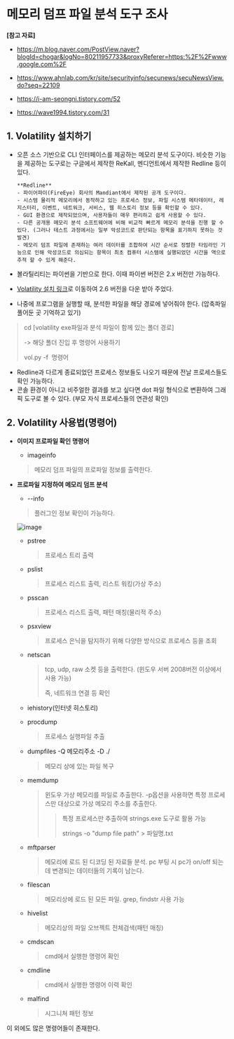 # 메모리 덤프 파일 분석 도구 조사

**[참고 자료]**

- https://m.blog.naver.com/PostView.naver?blogId=chogar&logNo=80211957733&proxyReferer=https:%2F%2Fwww.google.com%2F
- https://www.ahnlab.com/kr/site/securityinfo/secunews/secuNewsView.do?seq=22109

- https://i-am-seongni.tistory.com/52
- https://wave1994.tistory.com/31

## 1. Volatility 설치하기

- 오픈 소스 기반으로 CLI 인터페이스를 제공하는 메모리 분석 도구이다. 비슷한 기능을 제공하는 도구로는 구글에서 제작한 ReKall, 멘디언트에서 제작한 Redline 등이 있다.

  ```
  **Redline**
  - 파이어파이(FireEye) 회사의 Mandiant에서 제작된 공개 도구이다. 
  - 시스템 물리적 메모리에서 동작하고 있는 프로세스 정보, 파일 시스템 메타데이터, 레지스터리, 이벤트, 네트워크, 서비스, 웹 히스토리 정보 등을 확인할 수 있다.
  - GUI 환경으로 제작되었으며, 사용자들이 매우 편리하고 쉽게 사용할 수 있다.
  - 다른 공개용 메모리 분석 소프트웨어에 비해 비교적 빠르게 메모리 분석을 진행 할 수 있다. (그러나 테스트 과정에서는 일부 악성코드로 판단되는 항목을 표기하지 못하는 것 발견)
  - 메모리 덤프 파일에 존재하는 여러 데이터를 조합하여 시간 순서로 정렬한 타임라인 기능으로 인해 악성코드로 의심되는 항목이 최초 컴퓨터 시스템에 실행되었던 시간을 역으로 추적 할 수 있게 해준다.
  ```

- 볼라틸리티는 파이썬을 기반으로 한다. 이때 파이썬 버전은 2.x 버전만 가능하다.

- [Volatility 설치 링크](https://www.volatilityfoundation.org/releases)로 이동하여 2.6 버전을 다운 받아 주었다.
- 나중에 프로그램을 실행할 때, 분석한 파일을 해당 경로에 넣어줘야 한다. (압축파일 풀어둔 곳 기억하고 있기)

> cd [volatility exe파일과 분석 파일이 함께 있는 폴더 경로]
>
> -> 해당 폴더 진입 후 명령어 사용하기
>
> vol.py -f <image path> 명령어

- Redline과 다르게 종료되었던 프로세스 정보들도 나오기 때문에 전날 프로세스들도 확인 가능하다.
- 콘솔 환경이 아니고 비주얼한 결과를 보고 싶다면 dot 파일 형식으로 변환하여 그래픽 도구로 볼 수 있다. (부모 자식 프로세스들의 연관성 확인)



## 2. Volatility 사용법(명령어)

- **이미지 프로파일 확인 명령어** 

  - imageinfo

  > 메모리 덤프 파일의 프로파일 정보를 출력한다.

- **프로파일 지정하여 메모리 덤프 분석**

  - --info

  > 플러그인 정보 확인이 가능하다.

  ![image](https://user-images.githubusercontent.com/59410565/119803578-8bc60f00-bf1a-11eb-8255-ab265045ca90.png)

  - pstree

    > 프로세스 트리 출력

  - pslist

    > 프로세스 리스트 출력, 리스트 워킹(가상 주소)

  - psscan

    > 프로세스 리스트 출력, 패턴 매칭(물리적 주소)

  - psxview

    > 프로세스 은닉을 탐지하기 위해 다양한 방식으로 프로세스 등을 조회

  - netscan

    > tcp, udp, raw 소켓 등을 출력한다. (윈도우 서버 2008버전 이상에서 사용 가능)
    >
    > 즉, 네트워크 연결 등 확인

  - iehistory(인터넷 히스토리)

  - procdump

    > 프로세스 실행파일 추출

  - dumpfiles -Q 메모리주소 -D ./ 

    > 메모리 상에 있는 파일 복구

  - memdump

    > 윈도우 가상 메모리를 파일로 추출한다. -p옵션을 사용하면 특정 프로세스만 대상으로 가상 메모리 주소를 추출한다. 
    >
    > > 특정 프로세스만 추출하여 strings.exe 도구로 활용 가능
    > >
    > > strings -o "dump file path" > 파일명.txt

  - mftparser

    > 메모리에 로드 된 디코딩 된 자료들 분석. pc 부팅 시 pc가 on/off 되는데 변경되는 데이터들의 기록이 남는다.

  - filescan

    > 메모리상에 로드 된 모든 파일. grep, findstr 사용 가능

  - hivelist

    > 메모리상의 파일 오브젝트 전체검색(패턴 매칭)

  - cmdscan

    > cmd에서 실행한 명령어 확인

  - cmdline

    > cmd에서 실행한 명령어 이력 확인

  - malfind

    > 시그니처 패턴 정보

이 외에도 많은 명령어들이 존재한다.

